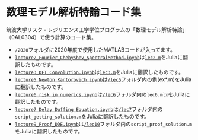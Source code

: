 # 数理モデル解析特論コード集

筑波大学リスク・レジリエンス工学学位プログラムの「数理モデル解析特論」（0AL0304）で使う計算のコード集。

- `/2020`フォルダに2020年度で使用したMATLABコードが入ってます。
- [`lecture2_Fourier_Chebyshev_SpectralMethod.ipynb`](https://github.com/tak-lab/Advanced-Course-on-Mathematical-Model-Analysis/blob/main/lecture2_Fourier_Chebyshev_SpectralMethod.ipynb)は[`lec2.m`](https://github.com/tak-lab/Advanced-Course-on-Mathematical-Model-Analysis/blob/main/2020/lec2.m)をJuliaに翻訳したものです。
- [`lecture3_DFT_Convolution.ipynb`](https://github.com/tak-lab/Advanced-Course-on-Mathematical-Model-Analysis/blob/main/lecture3_DFT_Convolution.ipynb)は[`lec3.m`](https://github.com/tak-lab/Advanced-Course-on-Mathematical-Model-Analysis/blob/main/2020/lec3.m)をJuliaに翻訳したものです。
- [`lecture5_Newton_Kantorovich.ipynb`](https://github.com/tak-lab/Advanced-Course-on-Mathematical-Model-Analysis/blob/main/lecture5_Newton_Kantorovich.ipynb)は[`/lec5`](https://github.com/tak-lab/Advanced-Course-on-Mathematical-Model-Analysis/blob/main/2020/lec5/)フォルダ内の例(ex*.m)をJuliaに翻訳したものです。
- [`lecture6_risk_in_numerics.ipynb`](https://github.com/tak-lab/Advanced-Course-on-Mathematical-Model-Analysis/blob/main/lecture6_risk_in_numerics.ipynb)は[`/lec6`](https://github.com/tak-lab/Advanced-Course-on-Mathematical-Model-Analysis/blob/main/2020/lec6/)フォルダ内の`lec6.mlx`をJuliaに翻訳したものです。
- [`lecture7_Delay_Duffing_Equation.ipynb`](https://github.com/tak-lab/Advanced-Course-on-Mathematical-Model-Analysis/blob/main/lecture7_Delay_Duffing_Equation.ipynb)は[`/lec7`](https://github.com/tak-lab/Advanced-Course-on-Mathematical-Model-Analysis/blob/main/2020/lec7/)フォルダ内の`script_getting_solution.m`をJuliaに翻訳したものです。
- [`lecture9_Proof_DDE.ipynb`](https://github.com/tak-lab/Advanced-Course-on-Mathematical-Model-Analysis/blob/main/lecture9_Proof_DDE.ipynb)は[`/lec10`](https://github.com/tak-lab/Advanced-Course-on-Mathematical-Model-Analysis/blob/main/2020/lec10/)フォルダ内の`script_proof_solution.m`をJuliaに翻訳したものです。
